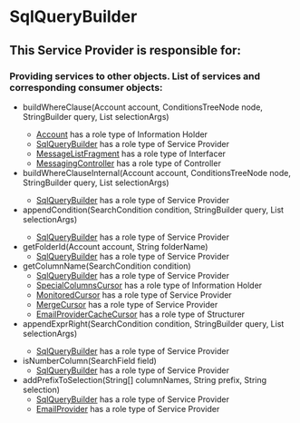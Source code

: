 # SqlQueryBuilder
## This Service Provider is responsible for:
### Providing services to other objects. List of services and corresponding consumer objects: 
* buildWhereClause(Account account, ConditionsTreeNode node,
            StringBuilder query, List<String> selectionArgs)
	* [Account](../InformationHolders/Account.md) has a role type of Information Holder
	* [SqlQueryBuilder](../ServiceProviders/SqlQueryBuilder.md) has a role type of Service Provider
	* [MessageListFragment](../Interfacers/MessageListFragment.md) has a role type of Interfacer
	* [MessagingController](../Controllers/MessagingController.md) has a role type of Controller
* buildWhereClauseInternal(Account account, ConditionsTreeNode node,
            StringBuilder query, List<String> selectionArgs)
	* [SqlQueryBuilder](../ServiceProviders/SqlQueryBuilder.md) has a role type of Service Provider
* appendCondition(SearchCondition condition, StringBuilder query,
            List<String> selectionArgs)
	* [SqlQueryBuilder](../ServiceProviders/SqlQueryBuilder.md) has a role type of Service Provider
* getFolderId(Account account, String folderName)
	* [SqlQueryBuilder](../ServiceProviders/SqlQueryBuilder.md) has a role type of Service Provider
* getColumnName(SearchCondition condition)
	* [SqlQueryBuilder](../ServiceProviders/SqlQueryBuilder.md) has a role type of Service Provider
	* [SpecialColumnsCursor](../InformationHolders/SpecialColumnsCursor.md) has a role type of Information Holder
	* [MonitoredCursor](../ServiceProviders/MonitoredCursor.md) has a role type of Service Provider
	* [MergeCursor](../ServiceProviders/MergeCursor.md) has a role type of Service Provider
	* [EmailProviderCacheCursor](../Structurers/EmailProviderCacheCursor.md) has a role type of Structurer
* appendExprRight(SearchCondition condition, StringBuilder query,
            List<String> selectionArgs)
	* [SqlQueryBuilder](../ServiceProviders/SqlQueryBuilder.md) has a role type of Service Provider
* isNumberColumn(SearchField field)
	* [SqlQueryBuilder](../ServiceProviders/SqlQueryBuilder.md) has a role type of Service Provider
* addPrefixToSelection(String[] columnNames, String prefix, String selection)
	* [SqlQueryBuilder](../ServiceProviders/SqlQueryBuilder.md) has a role type of Service Provider
	* [EmailProvider](../ServiceProviders/EmailProvider.md) has a role type of Service Provider
